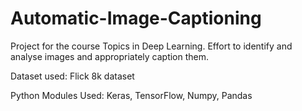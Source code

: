 # Automatic-Image-Captioning
Project for the course Topics in Deep Learning. 
Effort to identify and analyse images and appropriately caption them. 

Dataset used: Flick 8k dataset

Python Modules Used:
Keras, TensorFlow, Numpy, Pandas

